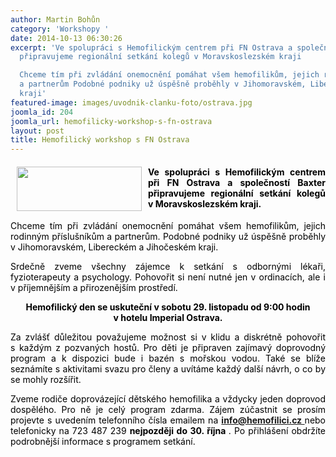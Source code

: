```yaml
---
author: Martin Bohůn
category: 'Workshopy '
date: 2014-10-13 06:30:26
excerpt: 'Ve spolupráci s Hemofilickým centrem při FN Ostrava a společností Baxter
  připravujeme regionální setkání kolegů v Moravskoslezském kraji

  Chceme tím při zvládání onemocnění pomáhat všem hemofilikům, jejich rodinným příslušníkům
  a partnerům Podobné podniky už úspěšně proběhly v Jihomoravském, Libereckém a Jihočeském
  kraji'
featured-image: images/uvodnik-clanku-foto/ostrava.jpg
joomla_id: 204
joomla_url: hemofilicky-workshop-s-fn-ostrava
layout: post
title: Hemofilický workshop s FN Ostrava
---
```


<h4 style="text-align: justify;">
 <span style="color: #000000;">
  <img border="0" height="71" src="{{ site.baseurl }}/images/uvodnik-clanku-foto/ostrava.jpg" style="float: left; margin-left: 10px; margin-right: 10px;" width="200"/>
 </span>
 <span style="color: #000000;">
  Ve spolupráci s Hemofilickým centrem při FN Ostrava a společností Baxter připravujeme regionální setkání kolegů v Moravskoslezském kraji.
 </span>
</h4>
<p style="text-align: justify;">
 <span style="color: #000000;">
  Chceme tím při zvládání onemocnění pomáhat všem hemofilikům, jejich rodinným příslušníkům a partnerům. Podobné podniky už úspěšně proběhly v Jihomoravském, Libereckém a Jihočeském kraji.
 </span>
</p>
<p align="center" style="text-align: justify;">
 <span style="color: #000000;">
  Srdečně zveme všechny zájemce k setkání s odbornými lékaři, fyzioterapeuty a psychology. Pohovořit si není nutné jen v ordinacích, ale i v příjemnějším a přirozenějším prostředí.
 </span>
</p>
<p align="center" style="text-align: center;">
 <span style="color: #000000;">
  <strong>
   Hemofilický den se uskuteční v sobotu 29. listopadu od 9:00 hodin v hotelu Imperial Ostrava.
  </strong>
 </span>
</p>
<p style="text-align: justify;">
 <span style="color: #000000;">
  Za zvlášť důležitou považujeme možnost si v klidu a diskrétně pohovořit s každým z pozvaných hostů. Pro děti je připraven zajímavý doprovodný program a k dispozici bude i bazén s mořskou vodou. Také se blíže seznámíte s aktivitami svazu pro členy a uvítáme každý další návrh, o co by se mohly rozšířit.
 </span>
</p>
<p style="text-align: justify;">
 <span style="color: #000000;">
  Zveme rodiče doprovázející dětského hemofilika a vždycky jeden doprovod dospělého. Pro ně je celý program zdarma. Zájem zúčastnit se prosím projevte s uvedením telefonního čísla emailem na
 </span>
 <strong>
  <a href="mailto:info@hemofilici.cz">
   info@hemofilici.cz
  </a>
 </strong>
 <span style="color: #000000;">
  nebo telefonicky na 723 487 239
  <strong>
   nejpozději do 30. října
  </strong>
  . Po přihlášení obdržíte podrobnější informace s programem setkání.
 </span>
</p>